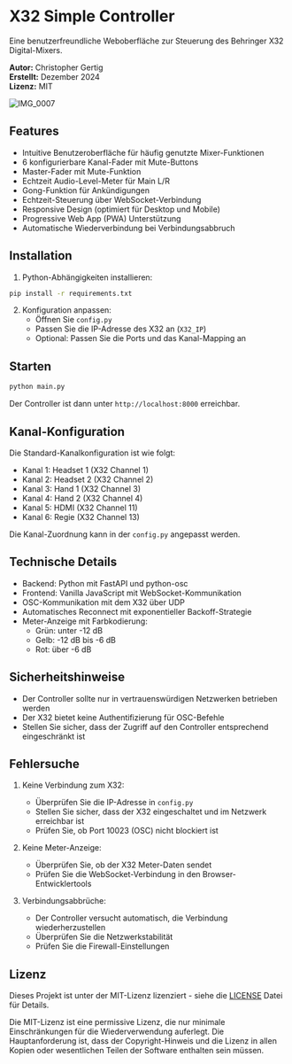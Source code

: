 # X32 Simple Controller

Eine benutzerfreundliche Weboberfläche zur Steuerung des Behringer X32 Digital-Mixers.

**Autor:** Christopher Gertig  
**Erstellt:** Dezember 2024  
**Lizenz:** MIT

![IMG_0007](https://github.com/user-attachments/assets/c3ed7409-4a62-4ca0-af90-a0804512d937)

## Features

- Intuitive Benutzeroberfläche für häufig genutzte Mixer-Funktionen
- 6 konfigurierbare Kanal-Fader mit Mute-Buttons
- Master-Fader mit Mute-Funktion
- Echtzeit Audio-Level-Meter für Main L/R
- Gong-Funktion für Ankündigungen
- Echtzeit-Steuerung über WebSocket-Verbindung
- Responsive Design (optimiert für Desktop und Mobile)
- Progressive Web App (PWA) Unterstützung
- Automatische Wiederverbindung bei Verbindungsabbruch

## Installation

1. Python-Abhängigkeiten installieren:
```bash
pip install -r requirements.txt
```

2. Konfiguration anpassen:
   - Öffnen Sie `config.py`
   - Passen Sie die IP-Adresse des X32 an (`X32_IP`)
   - Optional: Passen Sie die Ports und das Kanal-Mapping an

## Starten

```bash
python main.py
```

Der Controller ist dann unter `http://localhost:8000` erreichbar.

## Kanal-Konfiguration

Die Standard-Kanalkonfiguration ist wie folgt:
- Kanal 1: Headset 1 (X32 Channel 1)
- Kanal 2: Headset 2 (X32 Channel 2)
- Kanal 3: Hand 1 (X32 Channel 3)
- Kanal 4: Hand 2 (X32 Channel 4)
- Kanal 5: HDMI (X32 Channel 11)
- Kanal 6: Regie (X32 Channel 13)

Die Kanal-Zuordnung kann in der `config.py` angepasst werden.

## Technische Details

- Backend: Python mit FastAPI und python-osc
- Frontend: Vanilla JavaScript mit WebSocket-Kommunikation
- OSC-Kommunikation mit dem X32 über UDP
- Automatisches Reconnect mit exponentieller Backoff-Strategie
- Meter-Anzeige mit Farbkodierung:
  - Grün: unter -12 dB
  - Gelb: -12 dB bis -6 dB
  - Rot: über -6 dB

## Sicherheitshinweise

- Der Controller sollte nur in vertrauenswürdigen Netzwerken betrieben werden
- Der X32 bietet keine Authentifizierung für OSC-Befehle
- Stellen Sie sicher, dass der Zugriff auf den Controller entsprechend eingeschränkt ist

## Fehlersuche

1. Keine Verbindung zum X32:
   - Überprüfen Sie die IP-Adresse in `config.py`
   - Stellen Sie sicher, dass der X32 eingeschaltet und im Netzwerk erreichbar ist
   - Prüfen Sie, ob Port 10023 (OSC) nicht blockiert ist

2. Keine Meter-Anzeige:
   - Überprüfen Sie, ob der X32 Meter-Daten sendet
   - Prüfen Sie die WebSocket-Verbindung in den Browser-Entwicklertools

3. Verbindungsabbrüche:
   - Der Controller versucht automatisch, die Verbindung wiederherzustellen
   - Überprüfen Sie die Netzwerkstabilität
   - Prüfen Sie die Firewall-Einstellungen

## Lizenz

Dieses Projekt ist unter der MIT-Lizenz lizenziert - siehe die [LICENSE](LICENSE) Datei für Details.

Die MIT-Lizenz ist eine permissive Lizenz, die nur minimale Einschränkungen für die Wiederverwendung auferlegt. Die Hauptanforderung ist, dass der Copyright-Hinweis und die Lizenz in allen Kopien oder wesentlichen Teilen der Software enthalten sein müssen.
